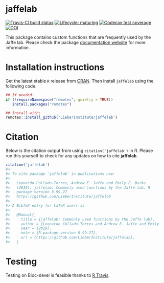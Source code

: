 
<!-- README.md is generated from README.Rmd. Please edit that file -->

# jaffelab

[![Travis-CI build
status](https://travis-ci.org/LieberInstitute/jaffelab.svg?branch=master)](https://travis-ci.org/LieberInstitute/jaffelab)
[![Lifecycle:
maturing](https://img.shields.io/badge/lifecycle-maturing-blue.svg)](https://www.tidyverse.org/lifecycle/#maturing)
[![Codecov test
coverage](https://codecov.io/gh/LieberInstitute/jaffelab/branch/master/graphs/badge.svg)](https://codecov.io/gh/LieberInstitute/jaffelab?branch=master)
[![DOI](https://zenodo.org/badge/70074284.svg)](https://zenodo.org/badge/latestdoi/70074284)

This package contains custom functions that are frequently used by the
Jaffe lab. Please check the package [documentation
website](http://lieberinstitute.github.io/jaffelab) for more
information.

# Installation instructions

Get the latest stable `R` release from
[CRAN](http://cran.r-project.org/). Then install `jaffelab` using the
following code:

``` r
## If needed:
if (!requireNamespace("remotes", quietly = TRUE))
   install.packages("remotes")

## Install with:
remotes::install_github('LieberInstitute/jaffelab')
```

# Citation

Below is the citation output from using `citation('jaffelab')` in R.
Please run this yourself to check for any updates on how to cite
**jaffelab**.

``` r
citation('jaffelab')
#> 
#> To cite package 'jaffelab' in publications use:
#> 
#>   Leonardo Collado-Torres, Andrew E. Jaffe and Emily E. Burke
#>   (2019). jaffelab: Commonly used functions by the Jaffe lab. R
#>   package version 0.99.27.
#>   https://github.com/LieberInstitute/jaffelab
#> 
#> A BibTeX entry for LaTeX users is
#> 
#>   @Manual{,
#>     title = {jaffelab: Commonly used functions by the Jaffe lab},
#>     author = {Leonardo Collado-Torres and Andrew E. Jaffe and Emily E. Burke},
#>     year = {2019},
#>     note = {R package version 0.99.27},
#>     url = {https://github.com/LieberInstitute/jaffelab},
#>   }
```

# Testing

Testing on Bioc-devel is feasible thanks to [R
Travis](http://docs.travis-ci.com/user/languages/r/).
